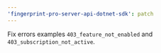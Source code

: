 ```yaml
---
'fingerprint-pro-server-api-dotnet-sdk': patch
---
```


Fix errors examples `403_feature_not_enabled` and `403_subscription_not_active`.